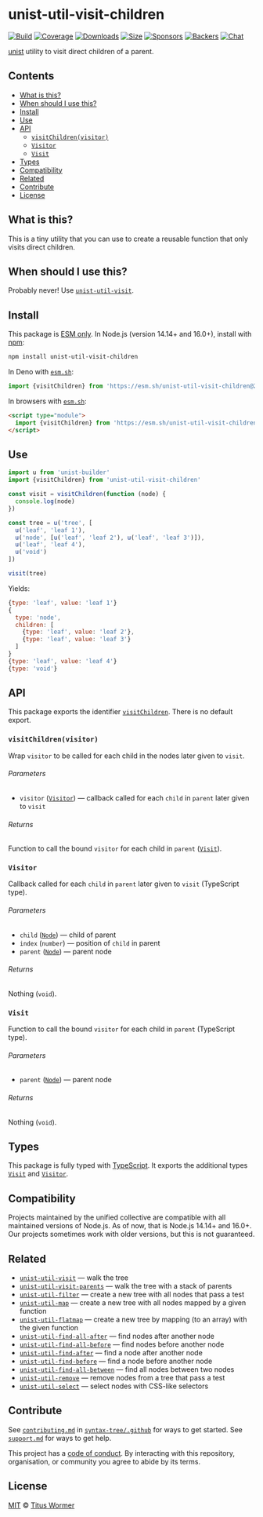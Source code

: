 # unist-util-visit-children

[![Build][build-badge]][build]
[![Coverage][coverage-badge]][coverage]
[![Downloads][downloads-badge]][downloads]
[![Size][size-badge]][size]
[![Sponsors][sponsors-badge]][collective]
[![Backers][backers-badge]][collective]
[![Chat][chat-badge]][chat]

[unist][] utility to visit direct children of a parent.

## Contents

*   [What is this?](readme.md##what-is-this)
*   [When should I use this?](readme.md##when-should-i-use-this)
*   [Install](readme.md##install)
*   [Use](readme.md##use)
*   [API](readme.md##api)
    *   [`visitChildren(visitor)`](#visitchildrenvisitor)
    *   [`Visitor`](#visitor)
    *   [`Visit`](#visit)
*   [Types](readme.md##types)
*   [Compatibility](readme.md##compatibility)
*   [Related](readme.md##related)
*   [Contribute](readme.md##contribute)
*   [License](readme.md##license)

## What is this?

This is a tiny utility that you can use to create a reusable function that
only visits direct children.

## When should I use this?

Probably never!
Use [`unist-util-visit`][unist-util-visit].

## Install

This package is [ESM only][esm].
In Node.js (version 14.14+ and 16.0+), install with [npm][]:

```sh
npm install unist-util-visit-children
```

In Deno with [`esm.sh`][esmsh]:

```js
import {visitChildren} from 'https://esm.sh/unist-util-visit-children@2'
```

In browsers with [`esm.sh`][esmsh]:

```html
<script type="module">
  import {visitChildren} from 'https://esm.sh/unist-util-visit-children@2?bundle'
</script>
```

## Use

```js
import u from 'unist-builder'
import {visitChildren} from 'unist-util-visit-children'

const visit = visitChildren(function (node) {
  console.log(node)
})

const tree = u('tree', [
  u('leaf', 'leaf 1'),
  u('node', [u('leaf', 'leaf 2'), u('leaf', 'leaf 3')]),
  u('leaf', 'leaf 4'),
  u('void')
])

visit(tree)
```

Yields:

```js
{type: 'leaf', value: 'leaf 1'}
{
  type: 'node',
  children: [
    {type: 'leaf', value: 'leaf 2'},
    {type: 'leaf', value: 'leaf 3'}
  ]
}
{type: 'leaf', value: 'leaf 4'}
{type: 'void'}
```

## API

This package exports the identifier [`visitChildren`][api-visitchildren].
There is no default export.

### `visitChildren(visitor)`

Wrap `visitor` to be called for each child in the nodes later given to `visit`.

###### Parameters

*   `visitor` ([`Visitor`][api-visitor])
    — callback called for each `child` in `parent` later given to `visit`

###### Returns

Function to call the bound `visitor` for each child in `parent`
([`Visit`][api-visit]).

### `Visitor`

Callback called for each `child` in `parent` later given to `visit`
(TypeScript type).

###### Parameters

*   `child` ([`Node`][node])
    — child of parent
*   `index` (`number`)
    — position of `child` in parent
*   `parent` ([`Node`][node])
    — parent node

###### Returns

Nothing (`void`).

### `Visit`

Function to call the bound `visitor` for each child in `parent`
(TypeScript type).

###### Parameters

*   `parent` ([`Node`][node])
    — parent node

###### Returns

Nothing (`void`).

## Types

This package is fully typed with [TypeScript][].
It exports the additional types [`Visit`][api-visit] and
[`Visitor`][api-visitor].

## Compatibility

Projects maintained by the unified collective are compatible with all maintained
versions of Node.js.
As of now, that is Node.js 14.14+ and 16.0+.
Our projects sometimes work with older versions, but this is not guaranteed.

## Related

*   [`unist-util-visit`](https://github.com/syntax-tree/unist-util-visit)
    — walk the tree
*   [`unist-util-visit-parents`](https://github.com/syntax-tree/unist-util-visit-parents)
    — walk the tree with a stack of parents
*   [`unist-util-filter`](https://github.com/syntax-tree/unist-util-filter)
    — create a new tree with all nodes that pass a test
*   [`unist-util-map`](https://github.com/syntax-tree/unist-util-map)
    — create a new tree with all nodes mapped by a given function
*   [`unist-util-flatmap`](https://gitlab.com/staltz/unist-util-flatmap)
    — create a new tree by mapping (to an array) with the given function
*   [`unist-util-find-all-after`](https://github.com/syntax-tree/unist-util-find-all-after)
    — find nodes after another node
*   [`unist-util-find-all-before`](https://github.com/syntax-tree/unist-util-find-all-before)
    — find nodes before another node
*   [`unist-util-find-after`](https://github.com/syntax-tree/unist-util-find-after)
    — find a node after another node
*   [`unist-util-find-before`](https://github.com/syntax-tree/unist-util-find-before)
    — find a node before another node
*   [`unist-util-find-all-between`](https://github.com/mrzmmr/unist-util-find-all-between)
    — find all nodes between two nodes
*   [`unist-util-remove`](https://github.com/syntax-tree/unist-util-remove)
    — remove nodes from a tree that pass a test
*   [`unist-util-select`](https://github.com/syntax-tree/unist-util-select)
    — select nodes with CSS-like selectors

## Contribute

See [`contributing.md`][contributing] in [`syntax-tree/.github`][health] for
ways to get started.
See [`support.md`][support] for ways to get help.

This project has a [code of conduct][coc].
By interacting with this repository, organisation, or community you agree to
abide by its terms.

## License

[MIT][license] © [Titus Wormer][author]

<!-- Definition -->

[build-badge]: https://github.com/syntax-tree/unist-util-visit-children/workflows/main/badge.svg

[build]: https://github.com/syntax-tree/unist-util-visit-children/actions

[coverage-badge]: https://img.shields.io/codecov/c/github/syntax-tree/unist-util-visit-children.svg

[coverage]: https://codecov.io/github/syntax-tree/unist-util-visit-children

[downloads-badge]: https://img.shields.io/npm/dm/unist-util-visit-children.svg

[downloads]: https://www.npmjs.com/package/unist-util-visit-children

[size-badge]: https://img.shields.io/bundlephobia/minzip/unist-util-visit-children.svg

[size]: https://bundlephobia.com/result?p=unist-util-visit-children

[sponsors-badge]: https://opencollective.com/unified/sponsors/badge.svg

[backers-badge]: https://opencollective.com/unified/backers/badge.svg

[collective]: https://opencollective.com/unified

[chat-badge]: https://img.shields.io/badge/chat-discussions-success.svg

[chat]: https://github.com/syntax-tree/unist/discussions

[npm]: https://docs.npmjs.com/cli/install

[esm]: https://gist.github.com/sindresorhus/a39789f98801d908bbc7ff3ecc99d99c

[esmsh]: https://esm.sh

[typescript]: https://www.typescriptlang.org

[license]: license

[author]: https://wooorm.com

[health]: https://github.com/syntax-tree/.github

[contributing]: https://github.com/syntax-tree/.github/blob/main/contributing.md

[support]: https://github.com/syntax-tree/.github/blob/main/support.md

[coc]: https://github.com/syntax-tree/.github/blob/main/code-of-conduct.md

[unist]: https://github.com/syntax-tree/unist

[node]: https://github.com/syntax-tree/unist#nodes

[unist-util-visit]: https://github.com/syntax-tree/unist-util-visit

[api-visitchildren]: #visitchildrenvisitor

[api-visit]: #visit

[api-visitor]: #visitor
